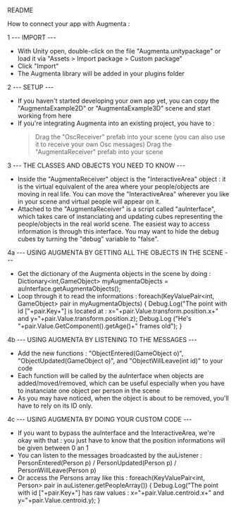 README

How to connect your app with Augmenta :

1 --- IMPORT ---

- With Unity open, double-click on the file "Augmenta.unitypackage" or load it via "Assets > Import package > Custom package"
- Click "Import"
- The Augmenta library will be added in your plugins folder


2 --- SETUP ---

- If you haven't started developing your own app yet, you can copy the "AugmentaExample2D" or "AugmentaExample3D" scene and start working from here
- If you're integrating Augmenta into an existing project, you have to :
	> Drag the "OscReceiver" prefab into your scene (you can also use it to receive your own Osc messages)
	> Drag the "AugmentaReceiver" prefab into your scene


3 --- THE CLASSES AND OBJECTS YOU NEED TO KNOW ---

- Inside the "AugmentaReceiver" object is the "InteractiveArea" object : it is the virtual equivalent of the area where your people/objects are moving in real life. You can move the "InteractiveArea" wherever you like in your scene and virtual people will appear on it.
- Attached to the "AugmentaReceiver" is a script called "auInterface", which takes care of instanciating and updating cubes representing the people/objects in the real world scene. The easiest way to access information is through this interface. You may want to hide the debug cubes by turning the "debug" variable to "false".

	 
4a --- USING AUGMENTA BY GETTING ALL THE OBJECTS IN THE SCENE ---

- Get the dictionary of the Augmenta objects in the scene by doing :
	Dictionary<int,GameObject> myAugmentaObjects = auInterface.getAugmentaObjects();
- Loop through it to read the informations :
	foreach(KeyValuePair<int, GameObject> pair in myAugmentaObjects) {
		Debug.Log("The point with id ["+pair.Key+"] is located at : x="+pair.Value.transform.position.x+" and y="+pair.Value.transform.position.z);
		Debug.Log ("He's "+pair.Value.GetComponent<PersonObject>().getAge()+" frames old");
	}

4b --- USING AUGMENTA BY LISTENING TO THE MESSAGES ---

- Add the new functions : "ObjectEntered(GameObject o)", "ObjectUpdated(GameObject o)", and "ObjectWillLeave(int id)" to your code
- Each function will be called by the auInterface when objects are added/moved/removed, which can be useful especially when you have to instanciate one object per person in the scene
- As you may have noticed, when the object is about to be removed, you'll have to rely on its ID only.


4c --- USING AUGMENTA BY DOING YOUR CUSTOM CODE ---

- If you want to bypass the auInterface and the InteractiveArea, we're okay with that : you just have to know that the position informations will be given between 0 an 1
- You can listen to the messages broadcasted by the auListener : PersonEntered(Person p) / PersonUpdated(Person p) / PersonWillLeave(Person p)
- Or access the Persons array like this :
	 foreach(KeyValuePair<int, Person> pair in auListener.getPeopleArray()) {
	   	Debug.Log("The point with id ["+pair.Key+"] has raw values : x="+pair.Value.centroid.x+" and y="+pair.Value.centroid.y);
	 }

